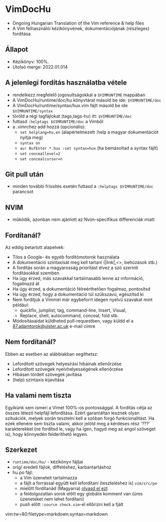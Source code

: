 # VimDocHu
* Ongoing Hungarian Translation of the Vim reference &amp; help files
* A Vim felhasználói kézikönyvének, dokumentációjának (részleges) fordítása

## Állapot
* Kézikönyv: 100%. 
* Utolsó merge: 2022.01.014

## A jelenlegi fordítás használatba vétele
* rendelkezz megfelelő jogosultságokkal a `$VIMRUNTIME` mappában
* A VimDocHu/runtime/doc/hu könyvtárat másold be ide: `$VIMRUNTIME/doc`
* A VimDocHu/runtime/syntax/hux.vim fájlt másold be ide `$VIMRUNTIME/syntax`
* töröld a régi tagfájlokat (tags,tags-hu) itt: `$VIMRUNTIME/doc`
* futtasd `:helptags $VIMRUNTIME/doc` a Vimből
* a .vimrchez add hozzá (opcionális):
	* `set helplang=hu,en` (alapértelmezett :help a magyar dokumentációt nyitja
      meg)
	* `syntax on`
	* `au! BufEnter *.hux :set syntax=hux` (ha bemásoltad a syntax fájlt)
	* `set conceallevel=2`
	* `set concealcursor=n`

## Git pull után
* minden további frissítés esetén futtasd a `:helptags $VIMRUNTIME/doc`
  parancsot

## NVIM
* működik, azonban nem ajánlott az Nvim-specifikus differenciák miatt

## Fordítanál?
Az eddig betartott alapelvek:
* Tilos a Google- és egyéb fordítómotorok használata
* A dokumentáció szintaxisát meg kell tartani (|link|,<>, behúzások stb.)
* A fordítás során a magyarosság prioritást élvez a szó szerinti fordításokkal
	  szemben
* Ha úgy érzed, más szavakkal tartalmasabb lenne az információ, fogalmazd át
* Ha úgy érzed, a dokumentáció félreérthetően fogalmaz, pontosítsd
* Ha úgy érzed, hogy a dokumentáció túl szűkszavú, egészítsd ki
* Nem fordítjuk a Vimmel már egybeforrt idegen nyelvű szavakat mint például:
    * quickfix, jumplist, tag, command-line, Insert, Visual, 
    * Replace, shell, autocommand, conceal, fold stb.
* Módosításaidat küldheted pull-requestben, vagy küldd el a
  87.adamtorok@ulster.ac.uk e-mail címre

## Nem fordítanál?
Ebben az esetben az alábbiakban segíthetsz:
* Lefordított szövegek helyesírási hibáinak ellenőrzése
* Lefordított szövegek nyelvhelyességének ellenőrzése
* Hibásan tördelt szövegek javítása
* (help) szintaxis kijavítása

## Ha valami nem tiszta
Egyikünk sem ismeri a Vimet 100%-os pontossággal. A fordítás célja az összes
létező helpfájl lefordítása. Ezért garantáltan lesznek olyan szituációk, melyek
során tesztelni kell a szóban forgó funkcionalitást.
Ha ezek ellenére sem tiszta valami, akkor jelöld meg a kérdéses rész '???'
karakterekkel (ne fordítsd le, vagy ha igen, hagyd meg az angol szöveget is),
hogy könnyedén felderíthető legyen.

## Szerkezet
* `runtime/doc/hu/` - kézikönyv fájljai
* orig/ eredeti fájlok, diffeléshez, karbantartáshoz
* hu.po fájl:
	* a Vim üzeneteit tartalmazza
	* a fájlt a forrással együtt kell lefordítani (teszteléshez is)  `vim/src/po`
	* mielőtt fordítanád (Magyarra) [olvasd el ezt](https://github.com/vim/vim/blob/master/src/po/README.txt)
	* a feldolgozatlan sorok előtt egy globális komment van (üres üzeneteket nem lehet fordítani)
	* push előtt `:source check.vim`-el ellőrizni kell a fjált

 vim:tw=80:filetype=markdown:syntax=markdown
